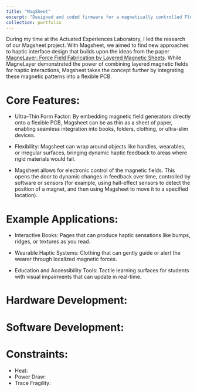```yaml
---
title: "MagSheet"
excerpt: "Designed and coded firmware for a magnetically controlled Flexible Printed Circuit board with controllable magnetic coils during my time at the Actuated Experiences Laboratory (Axlab) at the University of Chicago."
collection: portfolio
---
```


During my time at the Actuated Experiences Laboratory, I led the research of our Magsheet project. With Magsheet, we aimed to find new approaches to haptic interface design that builds upon the ideas from the paper [MagneLayer: Force Field Fabrication by Layered Magnetic Sheets](https://dl.acm.org/doi/10.1145/3313831.3376552). While MagneLayer demonstrated the power of combining layered magnetic fields for haptic interactions, Magsheet takes the concept further by integrating these magnetic patterns into a flexible PCB.

# Core Features:

- Ultra-Thin Form Factor: By embedding magnetic field generators directly onto a flexible PCB, Magsheet can be as thin as a sheet of paper, enabling seamless integration into books, folders, clothing, or ultra-slim devices.
  
- Flexibility: Magsheet can wrap around objects like handles, wearables, or irregular surfaces, bringing dynamic haptic feedback to areas where rigid materials would fail.

- Magsheet allows for electronic control of the magnetic fields. This opens the door to dynamic changes in feedback over time, controlled by software or sensors (for example, using hall-effect sensors to detect the position of a magnet, and then using Magsheet to move it to a specified location).

  
# Example Applications:

- Interactive Books: Pages that can produce haptic sensations like bumps, ridges, or textures as you read.

- Wearable Haptic Systems: Clothing that can gently guide or alert the wearer through localized magnetic forces.

- Education and Accessibility Tools: Tactile learning surfaces for students with visual impairments that can update in real-time.

# Hardware Development:



# Software Development: 

# Constraints:

- Heat:
- Power Draw:
- Trace Fragility:
